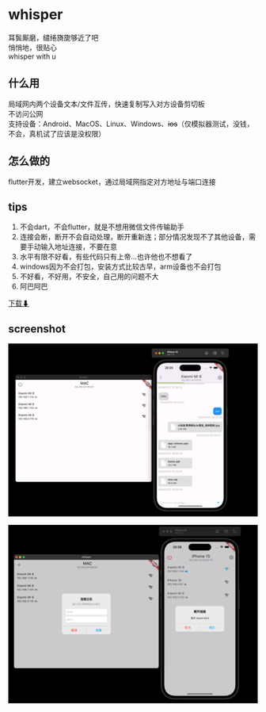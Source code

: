 # whisper

耳鬓厮磨，缱绻旖旎够近了吧  
悄悄地，很贴心  
whisper with u  

## 什么用
局域网内两个设备文本/文件互传，快速复制写入对方设备剪切板  
不访问公网  
支持设备：Android、MacOS、Linux、Windows、~~ios~~（仅模拟器测试，没钱，不会，真机试了应该是没权限） 

## 怎么做的
flutter开发，建立websocket，通过局域网指定对方地址与端口连接

## tips
1. 不会dart，不会flutter，就是不想用微信文件传输助手  
2. 连接会断，断开不会自动处理，断开重新连；部分情况发现不了其他设备，需要手动输入地址连接，不要在意  
3. 水平有限不好看，有些代码只有上帝...也许他也不想看了  
4. windows因为不会打包，安装方式比较古早，arm设备也不会打包
5. 不好看，不好用，不安全，自己用的问题不大    
6. 阿巴阿巴

[下载⬇](https://github.com/lawnvi/whisper/releases)


## screenshot
![](https://github.com/lawnvi/whisper/blob/dev/.github/image/img_1.png)  
  
![](https://github.com/lawnvi/whisper/blob/dev/.github/image/img.png)